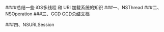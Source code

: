 ####总结一些 iOS多线程 和 URl 加载系统的知识
###一、NSThread
###二、NSOperation
###三、GCD
[GCD总结文档](/GCD.md)

###四、NSURLSession